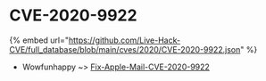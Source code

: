 # CVE-2020-9922
{% embed url="https://github.com/Live-Hack-CVE/full_database/blob/main/cves/2020/CVE-2020-9922.json" %}

* Wowfunhappy ~> [Fix-Apple-Mail-CVE-2020-9922](https://www.alice-snow.ru/2020/database/cve-2020-9922/fix-apple-mail-cve-2020-9922-wowfunhappy)